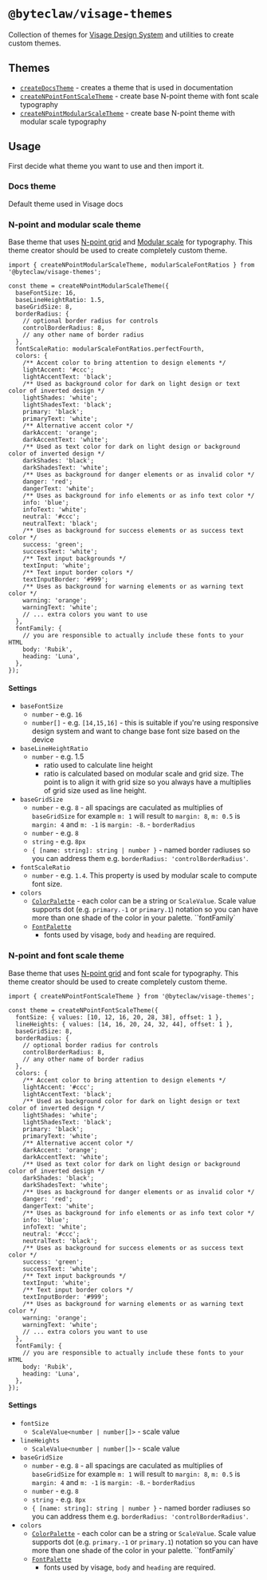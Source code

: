 # `@byteclaw/visage-themes`

Collection of themes for [Visage Design System](https://visage.design) and utilities to create custom themes.

## Themes

- [`createDocsTheme`](#docs-theme) - creates a theme that is used in documentation
- [`createNPointFontScaleTheme`](#n-point-and-font-scale-theme) - create base N-point theme with font scale typography
- [`createNPointModularScaleTheme`](#n-point-and-modular-scale-theme) - create base N-point theme with modular scale typography

## Usage

First decide what theme you want to use and then import it.

### Docs theme

Default theme used in Visage docs

### N-point and modular scale theme

Base theme that uses [N-point grid](https://spec.fm/specifics/8-pt-grid) and [Modular scale](modularscale.com) for typography. This theme creator should be used to create completely custom theme.

```
import { createNPointModularScaleTheme, modularScaleFontRatios } from '@byteclaw/visage-themes';

const theme = createNPointModularScaleTheme({
  baseFontSize: 16,
  baseLineHeightRatio: 1.5,
  baseGridSize: 8,
  borderRadius: {
    // optional border radius for controls
    controlBorderRadius: 8,
    // any other name of border radius
  },
  fontScaleRatio: modularScaleFontRatios.perfectFourth,
  colors: {
    /** Accent color to bring attention to design elements */
    lightAccent: '#ccc';
    lightAccentText: 'black';
    /** Used as background color for dark on light design or text color of inverted design */
    lightShades: 'white';
    lightShadesText: 'black';
    primary: 'black';
    primaryText: 'white';
    /** Alternative accent color */
    darkAccent: 'orange';
    darkAccentText: 'white';
    /** Used as text color for dark on light design or background color of inverted design */
    darkShades: 'black';
    darkShadesText: 'white';
    /** Uses as background for danger elements or as invalid color */
    danger: 'red';
    dangerText: 'white';
    /** Uses as background for info elements or as info text color */
    info: 'blue';
    infoText: 'white';
    neutral: '#ccc';
    neutralText: 'black';
    /** Uses as background for success elements or as success text color */
    success: 'green';
    successText: 'white';
    /** Text input backgrounds */
    textInput: 'white';
    /** Text input border colors */
    textInputBorder: '#999';
    /** Uses as background for warning elements or as warning text color */
    warning: 'orange';
    warningText: 'white';
    // ... extra colors you want to use
  },
  fontFamily: {
    // you are responsible to actually include these fonts to your HTML
    body: 'Rubik',
    heading: 'Luna',
  },
});
```

#### Settings

- `baseFontSize`
  - `number` - e.g. `16`
  - `number[]` - e.g. `[14,15,16]` - this is suitable if you're using responsive design system and want to change base font size based on the device
- `baseLineHeightRatio`
  - `number` - e.g. 1.5
    - ratio used to calculate line height
    - ratio is calculated based on modular scale and grid size. The point is to align it with grid size so you always have a multiplies of grid size used as line height.
- `baseGridSize`
  - `number` - e.g. `8` - all spacings are caculated as multiplies of `baseGridSize` for example `m: 1` will result to `margin: 8`, `m: 0.5` is `margin: 4` and `m: -1` is `margin: -8`.
    - `borderRadius`
  - `number` - e.g. `8`
  - `string` - e.g. `8px`
  - `{ [name: string]: string | number }` - named border radiuses so you can address them e.g. `borderRadius: 'controlBorderRadius'`.
- `fontScaleRatio`
  - `number` - e.g. `1.4`. This property is used by modular scale to compute font size.
- `colors`
  - [`ColorPalette`](../visage/src/types.ts#L5) - each color can be a string or `ScaleValue`. Scale value supports dot (e.g. `primary.-1` or `primary.1`) notation so you can have more than one shade of the color in your palette.
    ``fontFamily`
  - [`FontPalette`](../visage/src/types.ts#L41)
    - fonts used by visage, `body` and `heading` are required.

### N-point and font scale theme

Base theme that uses [N-point grid](https://spec.fm/specifics/8-pt-grid) and font scale for typography. This theme creator should be used to create completely custom theme.

```
import { createNPointFontScaleTheme } from '@byteclaw/visage-themes';

const theme = createNPointFontScaleTheme({
  fontSize: { values: [10, 12, 16, 20, 28, 38], offset: 1 },
  lineHeights: { values: [14, 16, 20, 24, 32, 44], offset: 1 },
  baseGridSize: 8,
  borderRadius: {
    // optional border radius for controls
    controlBorderRadius: 8,
    // any other name of border radius
  },
  colors: {
    /** Accent color to bring attention to design elements */
    lightAccent: '#ccc';
    lightAccentText: 'black';
    /** Used as background color for dark on light design or text color of inverted design */
    lightShades: 'white';
    lightShadesText: 'black';
    primary: 'black';
    primaryText: 'white';
    /** Alternative accent color */
    darkAccent: 'orange';
    darkAccentText: 'white';
    /** Used as text color for dark on light design or background color of inverted design */
    darkShades: 'black';
    darkShadesText: 'white';
    /** Uses as background for danger elements or as invalid color */
    danger: 'red';
    dangerText: 'white';
    /** Uses as background for info elements or as info text color */
    info: 'blue';
    infoText: 'white';
    neutral: '#ccc';
    neutralText: 'black';
    /** Uses as background for success elements or as success text color */
    success: 'green';
    successText: 'white';
    /** Text input backgrounds */
    textInput: 'white';
    /** Text input border colors */
    textInputBorder: '#999';
    /** Uses as background for warning elements or as warning text color */
    warning: 'orange';
    warningText: 'white';
    // ... extra colors you want to use
  },
  fontFamily: {
    // you are responsible to actually include these fonts to your HTML
    body: 'Rubik',
    heading: 'Luna',
  },
});
```

#### Settings

- `fontSize`
  - `ScaleValue<number | number[]>` - scale value
- `lineHeights`
  - `ScaleValue<number | number[]>` - scale value
- `baseGridSize`
  - `number` - e.g. `8` - all spacings are caculated as multiplies of `baseGridSize` for example `m: 1` will result to `margin: 8`, `m: 0.5` is `margin: 4` and `m: -1` is `margin: -8`.
    - `borderRadius`
  - `number` - e.g. `8`
  - `string` - e.g. `8px`
  - `{ [name: string]: string | number }` - named border radiuses so you can address them e.g. `borderRadius: 'controlBorderRadius'`.
- `colors`
  - [`ColorPalette`](../visage/src/types.ts#L5) - each color can be a string or `ScaleValue`. Scale value supports dot (e.g. `primary.-1` or `primary.1`) notation so you can have more than one shade of the color in your palette.
    ``fontFamily`
  - [`FontPalette`](../visage/src/types.ts#L41)
    - fonts used by visage, `body` and `heading` are required.
